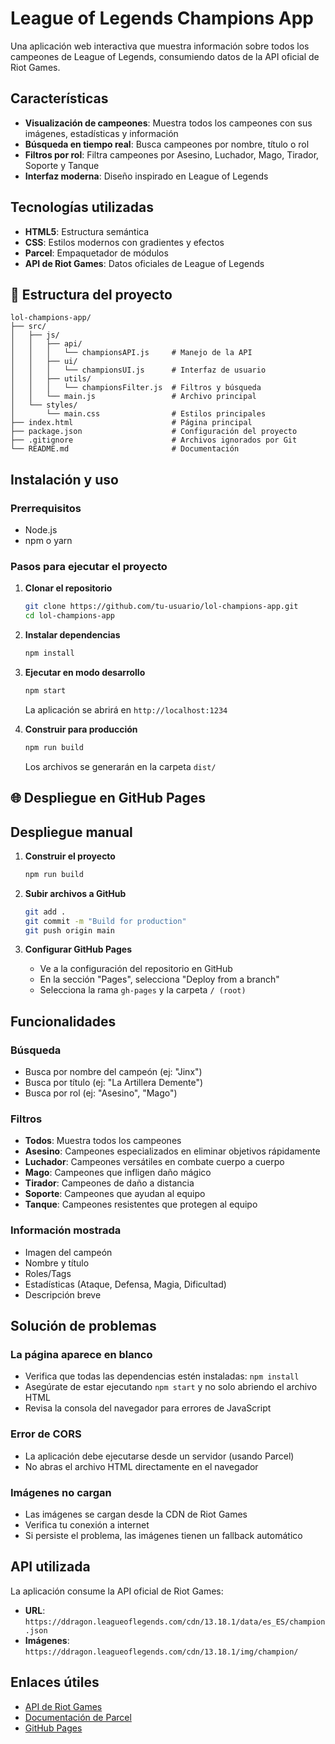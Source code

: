 # League of Legends Champions App

Una aplicación web interactiva que muestra información sobre todos los campeones de League of Legends, consumiendo datos de la API oficial de Riot Games.

##  Características

- **Visualización de campeones**: Muestra todos los campeones con sus imágenes, estadísticas y información
- **Búsqueda en tiempo real**: Busca campeones por nombre, título o rol
- **Filtros por rol**: Filtra campeones por Asesino, Luchador, Mago, Tirador, Soporte y Tanque
- **Interfaz moderna**: Diseño inspirado en League of Legends

##  Tecnologías utilizadas

- **HTML5**: Estructura semántica
- **CSS**: Estilos modernos con gradientes y efectos
- **Parcel**: Empaquetador de módulos
- **API de Riot Games**: Datos oficiales de League of Legends

## 📁 Estructura del proyecto

```
lol-champions-app/
├── src/
│   ├── js/
│   │   ├── api/
│   │   │   └── championsAPI.js     # Manejo de la API
│   │   ├── ui/
│   │   │   └── championsUI.js      # Interfaz de usuario
│   │   ├── utils/
│   │   │   └── championsFilter.js  # Filtros y búsqueda
│   │   └── main.js                 # Archivo principal
│   └── styles/
│       └── main.css                # Estilos principales
├── index.html                      # Página principal
├── package.json                    # Configuración del proyecto
├── .gitignore                      # Archivos ignorados por Git
└── README.md                       # Documentación
```

##  Instalación y uso

### Prerrequisitos
- Node.js 
- npm o yarn

### Pasos para ejecutar el proyecto

1. **Clonar el repositorio**
   ```bash
   git clone https://github.com/tu-usuario/lol-champions-app.git
   cd lol-champions-app
   ```

2. **Instalar dependencias**
   ```bash
   npm install
   ```

3. **Ejecutar en modo desarrollo**
   ```bash
   npm start
   ```
   La aplicación se abrirá en `http://localhost:1234`

4. **Construir para producción**
   ```bash
   npm run build
   ```
   Los archivos se generarán en la carpeta `dist/`

## 🌐 Despliegue en GitHub Pages

## Despliegue manual

1. **Construir el proyecto**
   ```bash
   npm run build
   ```

2. **Subir archivos a GitHub**
   ```bash
   git add .
   git commit -m "Build for production"
   git push origin main
   ```

3. **Configurar GitHub Pages**
   - Ve a la configuración del repositorio en GitHub
   - En la sección "Pages", selecciona "Deploy from a branch"
   - Selecciona la rama `gh-pages` y la carpeta `/ (root)`

##  Funcionalidades

### Búsqueda
- Busca por nombre del campeón (ej: "Jinx")
- Busca por título (ej: "La Artillera Demente")
- Busca por rol (ej: "Asesino", "Mago")

### Filtros
- **Todos**: Muestra todos los campeones
- **Asesino**: Campeones especializados en eliminar objetivos rápidamente
- **Luchador**: Campeones versátiles en combate cuerpo a cuerpo
- **Mago**: Campeones que infligen daño mágico
- **Tirador**: Campeones de daño a distancia
- **Soporte**: Campeones que ayudan al equipo
- **Tanque**: Campeones resistentes que protegen al equipo

### Información mostrada
- Imagen del campeón
- Nombre y título
- Roles/Tags
- Estadísticas (Ataque, Defensa, Magia, Dificultad)
- Descripción breve

##  Solución de problemas

### La página aparece en blanco
- Verifica que todas las dependencias estén instaladas: `npm install`
- Asegúrate de estar ejecutando `npm start` y no solo abriendo el archivo HTML
- Revisa la consola del navegador para errores de JavaScript

### Error de CORS
- La aplicación debe ejecutarse desde un servidor (usando Parcel)
- No abras el archivo HTML directamente en el navegador

### Imágenes no cargan
- Las imágenes se cargan desde la CDN de Riot Games
- Verifica tu conexión a internet
- Si persiste el problema, las imágenes tienen un fallback automático

##  API utilizada

La aplicación consume la API oficial de Riot Games:
- **URL**: `https://ddragon.leagueoflegends.com/cdn/13.18.1/data/es_ES/champion.json`
- **Imágenes**: `https://ddragon.leagueoflegends.com/cdn/13.18.1/img/champion/`


##  Enlaces útiles

- [API de Riot Games](https://developer.riotgames.com/)
- [Documentación de Parcel](https://parceljs.org/)
- [GitHub Pages](https://pages.github.com/)